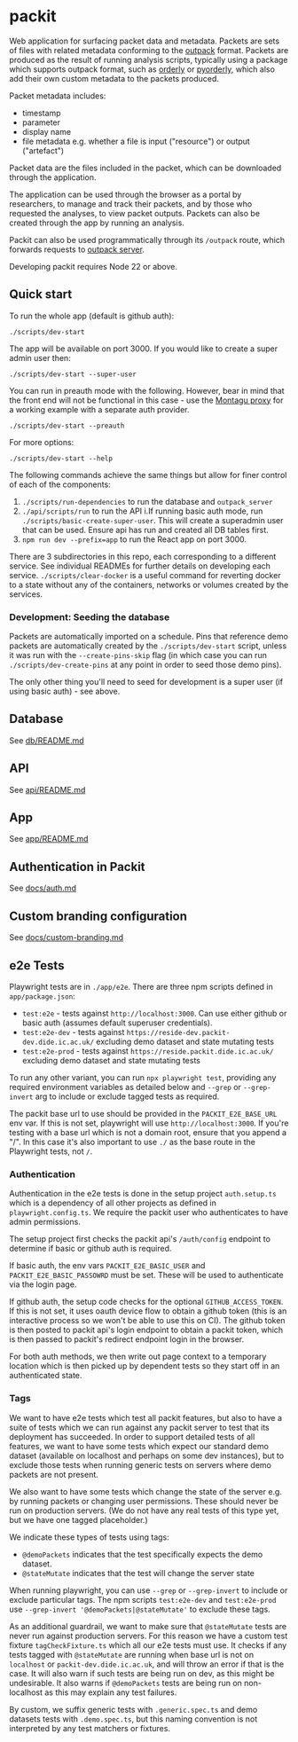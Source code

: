 # packit

Web application for surfacing packet data and metadata. Packets are sets of files with related metadata conforming to the [outpack](https://github.com/mrc-ide/outpack/) format. Packets are produced as the result of running analysis scripts, typically using a package which supports outpack format, such as [orderly](https://github.com/mrc-ide/orderly2) or [pyorderly](https://github.com/mrc-ide/pyorderly), which also add their own custom metadata to the packets produced. 

Packet metadata includes:
- timestamp
- parameter
- display name
- file metadata e.g. whether a file is input ("resource") or output ("artefact")

Packet data are the files included in the packet, which can be downloaded through the application. 

The application can be used through the browser as a portal by researchers, to manage and track their packets, and by those who requested the analyses, to view packet outputs. Packets can also be created through the app by running an analysis. 

Packit can also be used programmatically through its `/outpack` route, which forwards requests to [outpack server](https://github.com/mrc-ide/outpack_server). 

Developing packit requires Node 22 or above.

## Quick start

To run the whole app (default is github auth):

```
./scripts/dev-start
```

The app will be available on port 3000. If you would like to create a super admin user then:

```
./scripts/dev-start --super-user
```

You can run in preauth mode with the following. However, bear in mind that the front end will not be functional in this case - 
use the [Montagu proxy](https://github.com/vimc/montagu-proxy) for a working example with a separate auth provider. 
```
./scripts/dev-start --preauth
```

For more options:

```
./scripts/dev-start --help
```

The following commands achieve the same things but allow for finer control of each of the components:

1. `./scripts/run-dependencies` to run the database and `outpack_server`
2. `./api/scripts/run` to run the API
   i.If running basic auth mode, run `./scripts/basic-create-super-user`. This will create a superadmin user that can be used. Ensure api has run and created all DB tables first.
3. `npm run dev --prefix=app` to run the React app on port 3000.

There are 3 subdirectories in this repo, each corresponding to a different service.
See individual READMEs for further details on developing each service.
`./scripts/clear-docker` is a useful command for reverting docker to a state without any of the containers, networks or volumes created by the services.

### Development: Seeding the database

Packets are automatically imported on a schedule. Pins that reference demo packets are automatically created by the `./scripts/dev-start` script, unless it was run with the `--create-pins-skip` flag (in which case you can run `./scripts/dev-create-pins` at any point in order to seed those demo pins).

The only other thing you'll need to seed for development is a super user (if using basic auth) - see above.

## Database

See [db/README.md](https://github.com/mrc-ide/packit/blob/main/db/README.md)

## API

See [api/README.md](https://github.com/mrc-ide/packit/blob/main/api/README.md)

## App

See [app/README.md](https://github.com/mrc-ide/packit/blob/main/app/README.md)

## Authentication in Packit

See [docs/auth.md](docs/auth.md)

## Custom branding configuration

See [docs/custom-branding.md](docs/custom-brandin.md)

## e2e Tests

Playwright tests are in `./app/e2e`. There are three npm scripts defined in `app/package.json`:
- `test:e2e` - tests against `http://localhost:3000`. Can use either github or basic auth (assumes default superuser credentials).
- `test:e2e-dev` - tests against `https://reside-dev.packit-dev.dide.ic.ac.uk/` excluding demo dataset and state mutating tests
- `test:e2e-prod` - tests against `https://reside.packit.dide.ic.ac.uk/` excluding demo dataset and state mutating tests

To run any other variant, you can run `npx playwright test`, providing any required environment variables as detailed
below and `--grep` or `--grep-invert` arg to include or exclude tagged tests as required. 

The packit base url to use should be provided in the `PACKIT_E2E_BASE_URL` env var. If this is not set, playwright
will use `http://localhost:3000`. If you're testing with a base url which is not a domain root, ensure that you 
append a "/". In this case it's also important to use `./` as the base route in the Playwright tests, not `/`.


### Authentication
Authentication in the e2e tests is done in the setup project `auth.setup.ts` which is a dependency of all other projects
as defined in `playwright.config.ts`. We require the packit user who authenticates to have admin permissions. 

The setup project first checks the packit api's `/auth/config` endpoint to determine if basic or github auth is required. 

If basic auth, the env vars `PACKIT_E2E_BASIC_USER` and `PACKIT_E2E_BASIC_PASSOWRD` must be set. These will be used
to authenticate via the login page.

If github auth, the setup code checks for the optional `GITHUB_ACCESS_TOKEN`. If this is not set, it uses oauth device
flow to obtain a github token (this is an interactive process so we won't be able to use this on CI). The github token
is then posted to packit api's login endpoint to obtain a packit token, which is then passed to packit's redirect endpoint
login in the browser. 

For both auth methods, we then write out page context to a temporary location which is then picked up by dependent tests
so they start off in an authenticated state. 

### Tags

We want to have e2e tests which test all packit features, but also to have a suite of tests which we can run against any
packit server to test that its deployment has succeeded. In order to support detailed tests of all features, we want to 
have some tests which expect our standard demo dataset (available on localhost and perhaps on some dev instances), but
to exclude those tests when running generic tests on servers where demo packets are not present. 

We also want to have some tests which change the state of the server e.g. by running packets or changing user permissions. 
These should never be run on production servers. (We do not have any real tests of this type yet, but we have one tagged placeholder.)

We indicate these types of tests using tags:
- `@demoPackets` indicates that the test specifically expects the demo dataset.
- `@stateMutate` indicates that the test will change the server state

When running playwright, you can use `--grep` or `--grep-invert` to include or exclude particular tags. The npm 
scripts `test:e2e-dev` and `test:e2e-prod` use `--grep-invert '@demoPackets|@stateMutate'` to exclude these tags. 

As an additional guardrail, we want to make sure that `@stateMutate` tests are never run against production servers. For this
reason we have a custom test fixture `tagCheckFixture.ts` which all our e2e tests must use. It checks if any tests tagged
with `@stateMutate` are running when base url is not on `localhost` or `packit-dev.dide.ic.ac.uk`, and will throw an error
if that is the case. It will also warn if such tests are being run on dev, as this might be undesirable. It also warns
if `@demoPackets` tests are being run on non-localhost as this may explain any test failures. 

By custom, we suffix generic tests with `.generic.spec.ts` and demo datasets tests with `.demo.spec.ts`, but this 
naming convention is not interpreted by any test matchers or fixtures. 

